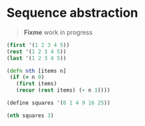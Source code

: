 # Sequence abstraction

> **Fixme** work in progress

```clojure
(first '(1 2 3 4 5))
(rest '(1 2 3 4 5))
(last '(1 2 3 4 5))
```

```clojure
(defn nth [items n]
 (if (= n 0)
   (first items)
   (recur (rest items) (- n 1))))

(define squares '(0 1 4 9 16 25))

(nth squares 3)
```
